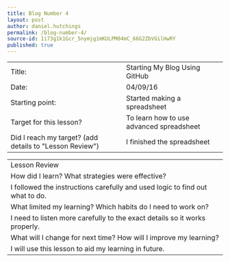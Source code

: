 ```yaml
---
title: Blog Number 4
layout: post
author: daniel.hutchings
permalink: /blog-number-4/
source-id: 1i73g1k1Gcr_5nymjg1mKULPM04mC_66G2ZbVGilHwRY
published: true
---
```

<table>
  <tr>
    <td>Title:</td>
    <td>Starting My Blog Using GitHub</td>
  </tr>
  <tr>
    <td>Date:</td>
    <td>04/09/16</td>
  </tr>
  <tr>
    <td>Starting point:</td>
    <td>Started making a spreadsheet</td>
  </tr>
  <tr>
    <td>Target for this lesson?</td>
    <td>To learn how to use advanced spreadsheet  </td>
  </tr>
  <tr>
    <td>Did I reach my target? 
(add details to "Lesson Review")</td>
    <td>I finished the spreadsheet</td>
  </tr>
</table>


<table>
  <tr>
    <td>Lesson Review</td>
  </tr>
  <tr>
    <td>How did I learn? What strategies were effective? </td>
  </tr>
  <tr>
    <td>I followed the instructions carefully and used logic to find out what to do.</td>
  </tr>
  <tr>
    <td>What limited my learning? Which habits do I need to work on? </td>
  </tr>
  <tr>
    <td>I need to listen more carefully to the exact details so it works properly.</td>
  </tr>
  <tr>
    <td>What will I change for next time? How will I improve my learning?</td>
  </tr>
  <tr>
    <td>I will use this lesson to aid my learning in future.</td>
  </tr>
</table>



